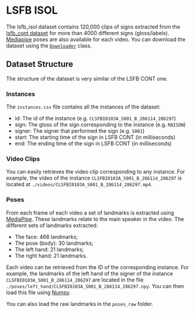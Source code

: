 # LSFB ISOL

The lsfb_isol dataset contains 120,000 clips of signs extracted from the [lsfb_cont dataset](lsfb_cont.md) for more than 4000 different signs (gloss/labels).
[Mediapipe](https://developers.google.com/mediapipe) poses are also available for each video.
You can download the dataset using the [`Downloader`](download.md) class.

## Dataset Structure

The structure of the dataset is very similar of the LSFB CONT one.

### Instances

The `instances.csv` file contains all the instances of the dataset:
* id: The id of the instance (e.g. `CLSFBI0103A_S001_B_286114_286297`)
* sign: The gloss of the sign corresponding to the instance (e.g. `MAISON`)
* signer: The signer that performed the sign (e.g. `S001`)
* start: The starting time of the sign in LSFB CONT (in milliseconds)
* end: The ending time of the sign in LSFB CONT (in milliseconds)

### Video Clips

You can easily retrieves the video clip corresponding to any instance.
For example, the video of the instance `CLSFBI0103A_S001_B_286114_286297` is located at `./videos/CLSFBI0103A_S001_B_286114_286297.mp4`.

### Poses

From each frame of each video a set of landmarks is extracted using [MediaPipe](https://developers.google.com/mediapipe).
These landmarks relate to the main speaker in the video.
The different sets of landmarks extracted:

* The face: 468 landmarks;
* The pose (body): 30 landmarks;
* The left hand: 21 landmarks;
* The right hand: 21 landmarks.

Each video can be retrieved from the ID of the corresponding instance.
For example, the landmarks of the left hand of the signer of the instance `CLSFBI0103A_S001_B_286114_286297`
are located in the file `./poses/left_hand/CLSFBI0103A_S001_B_286114_286297.npy`.
You can then load this file using [Numpy](https://numpy.org/).

You can also load the raw landmarks in the `poses_raw` folder.
